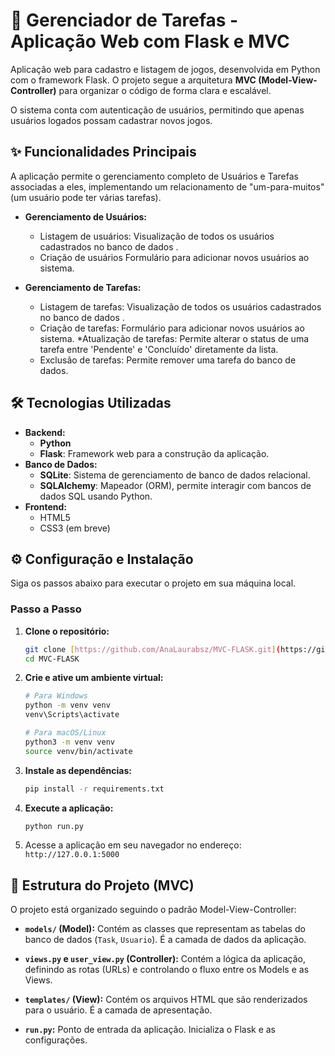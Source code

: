 # 🚀 Gerenciador de Tarefas - Aplicação Web com Flask e MVC
Aplicação web para cadastro e listagem de jogos, desenvolvida em Python com o framework Flask. O projeto segue a arquitetura **MVC (Model-View-Controller)** para organizar o código de forma clara e escalável.

O sistema conta com autenticação de usuários, permitindo que apenas usuários logados possam cadastrar novos jogos.


## ✨ Funcionalidades Principais

A aplicação permite o gerenciamento completo de Usuários e Tarefas associadas a eles, implementando um relacionamento de "um-para-muitos" (um usuário pode ter várias tarefas).

* **Gerenciamento de Usuários:**
    * Listagem de usuários:  Visualização de todos os usuários cadastrados no banco de dados .
    * Criação de usuários Formulário para adicionar novos usuários ao sistema.

* **Gerenciamento de Tarefas:**
    * Listagem de tarefas:  Visualização de todos os usuários cadastrados no banco de dados .
    * Criação de tarefas: Formulário para adicionar novos usuários ao sistema.
    *Atualização de tarefas: Permite alterar o status de uma tarefa entre 'Pendente' e 'Concluído' diretamente da lista.
    * Exclusão de tarefas: Permite remover uma tarefa do banco de dados.



## 🛠️ Tecnologias Utilizadas

* **Backend:**
    * **Python**
    * **Flask**: Framework web para a construção da aplicação.
* **Banco de Dados:**
    * **SQLite**: Sistema de gerenciamento de banco de dados relacional.
    * **SQLAlchemy**: Mapeador (ORM), permite interagir com bancos de dados SQL usando Python.
* **Frontend:**
    * HTML5
    * CSS3 (em breve)

## ⚙️ Configuração e Instalação

Siga os passos abaixo para executar o projeto em sua máquina local.


### Passo a Passo

1.  **Clone o repositório:**
    ```bash
    git clone [https://github.com/AnaLaurabsz/MVC-FLASK.git](https://github.com/AnaLaurabsz/MVC-FLASK.git)
    cd MVC-FLASK
    ```

2.  **Crie e ative um ambiente virtual:**
    ```bash
    # Para Windows
    python -m venv venv
    venv\Scripts\activate

    # Para macOS/Linux
    python3 -m venv venv
    source venv/bin/activate
    ```

3.  **Instale as dependências:**
    ```bash
    pip install -r requirements.txt
    ```

4.  **Execute a aplicação:**
    ```bash
    python run.py
    ```

6.  Acesse a aplicação em seu navegador no endereço: `http://127.0.0.1:5000`

## 📁 Estrutura do Projeto (MVC)

O projeto está organizado seguindo o padrão Model-View-Controller:

* **`models/` (Model):** Contém as classes que representam as tabelas do banco de dados (`Task`, `Usuario`). É a camada de dados da aplicação.

* **`views.py` e `user_view.py` (Controller):** Contém a lógica da aplicação, definindo as rotas (URLs) e controlando o fluxo entre os Models e as Views.

* **`templates/` (View):** Contém os arquivos HTML que são renderizados para o usuário. É a camada de apresentação.
* **`run.py`:** Ponto de entrada da aplicação. Inicializa o Flask e as configurações.
